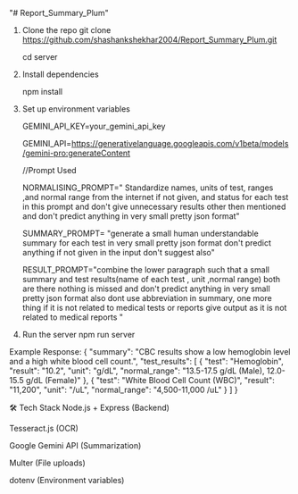 "# Report_Summary_Plum"

1. Clone the repo
   git clone https://github.com/shashankshekhar2004/Report_Summary_Plum.git

   cd server

2. Install dependencies

   npm install

3. Set up environment variables

   GEMINI_API_KEY=your_gemini_api_key

   GEMINI_API=https://generativelanguage.googleapis.com/v1beta/models/gemini-pro:generateContent

   //Prompt Used

   NORMALISING_PROMPT=" Standardize names, units of test, ranges ,and normal range from the internet if not given, and status for each test in this prompt and don't give unnecessary results other then mentioned and don't predict anything in very small pretty json format"

   SUMMARY_PROMPT= "generate a small human understandable summary for each test in very small pretty json format don't predict anything if not given in the input don't suggest also"

   RESULT_PROMPT="combine the lower paragraph such that a small summary and test results(name of each test , unit ,normal range) both are there nothing is missed and don't predict anything in very small pretty json format also dont use abbreviation in summary,
   one more thing if it is not related to medical tests or reports give output as it is not related to medical reports "

4. Run the server
   npm run server

Example Response:
{ "summary": "CBC results show a low hemoglobin level and a high white blood cell count.", "test_results": [ { "test": "Hemoglobin", "result": "10.2", "unit": "g/dL", "normal_range": "13.5-17.5 g/dL (Male), 12.0-15.5 g/dL (Female)" }, { "test": "White Blood Cell Count (WBC)", "result": "11,200", "unit": "/uL", "normal_range": "4,500-11,000 /uL" } ] }

🛠 Tech Stack
Node.js + Express (Backend)

Tesseract.js (OCR)

Google Gemini API (Summarization)

Multer (File uploads)

dotenv (Environment variables)
